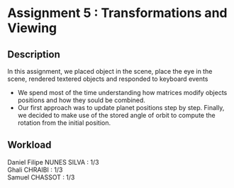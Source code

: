 # Assignment 5 : Transformations and Viewing

## Description
In this assignment, we placed object in the scene, place the eye in the scene, rendered textered objects and responded to keyboard events

- We spend most of the time understanding how matrices modify objects positions and how they sould be combined.
- Our first approach was to update planet positions step by step. Finally, we decided to make use of the stored angle of orbit to compute the rotation from the initial position.

## Workload
Daniel Filipe NUNES SILVA : 1/3  
Ghali CHRAIBI : 1/3  
Samuel CHASSOT : 1/3
